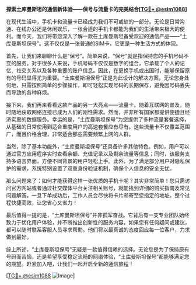 **探索土库曼斯坦的通信新体验——保号与流量卡的完美结合[[TG💪+ @esim1088](https://t.me/s/esim1088)]**

在现代生活中，手机卡和流量卡已经成为我们不可或缺的一部分。无论是日常沟通、在线办公还是休闲娱乐，一张合适的手机卡都能为我们的生活带来极大的便利。而今天，我们将带您深入了解一款在土库曼斯坦备受欢迎的通信产品——“土库曼斯坦保号”。这不仅仅是一张普通的SIM卡，它更是一种生活方式的体现。

首先，让我们来聊聊什么是“保号”。简单来说，“保号”就是指保持您的手机号码不变的服务。对于很多人来说，手机号码不仅仅是数字的组合，它承载了个人的记忆、社交关系以及各种重要的账户信息。因此，在更换手机或出国时，能够保留原有的号码显得尤为重要。“土库曼斯坦保号”正是为此设计的解决方案。无论您身处何地，只需按照简单的步骤操作，即可轻松实现号码的长期保存，避免因号码丢失而导致的各种麻烦。

接下来，我们再来看看这款产品的另一大亮点——流量卡。随着互联网的普及，随时随地获取网络连接已成为人们的刚性需求。然而，并非所有国家都提供便捷且经济实惠的数据服务。幸运的是，“土库曼斯坦保号”为您提供了多种流量套餐选择，从基础的日常使用到适合重度用户的高速套餐应有尽有。这些流量卡不仅覆盖范围广，而且价格合理，非常适合那些需要频繁上网的人群。

当然，除了基本功能外，“土库曼斯坦保号”还具备许多其他特色。例如，用户可以通过官方应用程序实时查看余额、充值记录以及剩余流量等信息；同时，该服务支持多语言界面，方便不同背景的用户轻松上手。此外，为了满足部分用户对隐私保护的需求，系统特别设置了双重身份验证机制，确保个人信息的安全无忧。

那么问题来了：如何才能获得这样一张优质的手机卡呢？其实非常简单！您只需访问官方网站或者通过社交媒体平台关注相关账号，就能找到详细的购买指南及常见问题解答。一旦下单成功后，工作人员会尽快将卡片邮寄至您指定的地址。整个过程快捷高效，让您省心又省力！

最后值得一提的是，“土库曼斯坦保号”并非孤军奋战。它背后有一支专业团队始终致力于优化用户体验，并不断推出创新性的服务内容。如果您有任何疑问或建议，都可以随时联系客服人员寻求帮助。他们将以最真诚的态度回应每一位客户，力求做到最好。

综上所述，“土库曼斯坦保号”无疑是一款值得信赖的选择。无论您是为了保持原有号码而苦恼，还是希望享受稳定流畅的网络体验，“土库曼斯坦保号”都能够满足您的期望。赶紧加入吧，让我们一起开启全新的通信旅程！

[[TG💪+ @esim1088](https://t.me/s/esim1088) ![Image](https://i.postimg.cc/4NQfJmqS/Snipaste-2025-05-13-00-14-12.png)]